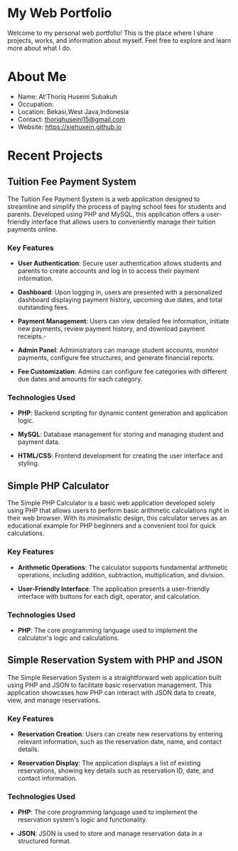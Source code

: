 # My Web Portfolio

Welcome to my personal web portfolio! This is the place where I share projects, works, and information about myself. Feel free to explore and learn more about what I do.

# About Me

- Name: At'Thoriq Huseini Subakuh
- Occupation: 
- Location: Bekasi,West Java,Indonesia
- Contact: thoriqhuseini15@gmail.com
- Website: https://xiehuxein.github.io

# Recent Projects

## Tuition Fee Payment System
The Tuition Fee Payment System is a web application designed to streamline and simplify the process of paying school fees for students and parents. Developed using PHP and MySQL, this application offers a user-friendly interface that allows users to conveniently manage their tuition payments online.

### Key Features

- **User Authentication**: Secure user authentication allows students and parents to create accounts and log in to access their payment information.

- **Dashboard**: Upon logging in, users are presented with a personalized dashboard displaying payment history, upcoming due dates, and total outstanding fees.

- **Payment Management**: Users can view detailed fee information, initiate new payments, review payment history, and download payment receipts.- 

- **Admin Panel**: Administrators can manage student accounts, monitor payments, configure fee structures, and generate financial reports.

- **Fee Customization**: Admins can configure fee categories with different due dates and amounts for each category.

### Technologies Used

- **PHP**: Backend scripting for dynamic content generation and application logic.

- **MySQL**: Database management for storing and managing student and payment data.

- **HTML/CSS**: Frontend development for creating the user interface and styling.

## Simple PHP Calculator

The Simple PHP Calculator is a basic web application developed solely using PHP that allows users to perform basic arithmetic calculations right in their web browser. With its minimalistic design, this calculator serves as an educational example for PHP beginners and a convenient tool for quick calculations.

### Key Features

- **Arithmetic Operations**: The calculator supports fundamental arithmetic operations, including addition, subtraction, multiplication, and division.

- **User-Friendly Interface**: The application presents a user-friendly interface with buttons for each digit, operator, and calculation.

### Technologies Used

- **PHP**: The core programming language used to implement the calculator's logic and calculations.

## Simple Reservation System with PHP and JSON

The Simple Reservation System is a straightforward web application built using PHP and JSON to facilitate basic reservation management. This application showcases how PHP can interact with JSON data to create, view, and manage reservations.

### Key Features

- **Reservation Creation**: Users can create new reservations by entering relevant information, such as the reservation date, name, and contact details.

- **Reservation Display**: The application displays a list of existing reservations, showing key details such as reservation ID, date, and contact information.

### Technologies Used

- **PHP**: The core programming language used to implement the reservation system's logic and functionality.

- **JSON**: JSON is used to store and manage reservation data in a structured format.
